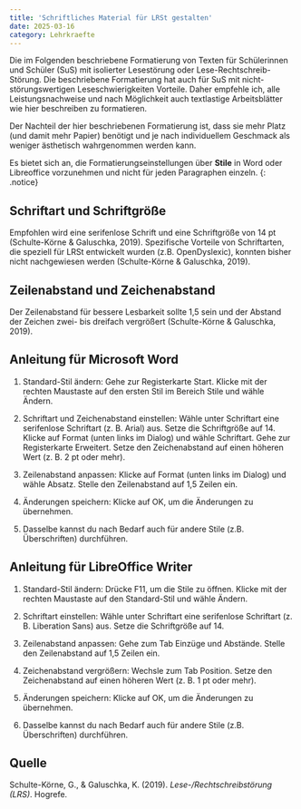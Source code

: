 ```yaml
---
title: 'Schriftliches Material für LRSt gestalten'
date: 2025-03-16
category: Lehrkraefte
---
```


Die im Folgenden beschriebene Formatierung von Texten für Schülerinnen und
Schüler (SuS) mit isolierter Lesestörung oder Lese-Rechtschreib-Störung. Die
beschriebene Formatierung hat auch für SuS mit nicht-störungswertigen
Leseschwierigkeiten Vorteile. Daher empfehle ich, alle Leistungsnachweise und
nach Möglichkeit auch textlastige Arbeitsblätter wie hier beschreiben zu
formatieren.

Der Nachteil der hier beschriebenen Formatierung ist, dass sie mehr Platz (und
damit mehr Papier) benötigt und je nach individuellem Geschmack als weniger
ästhetisch wahrgenommen werden kann.

Es bietet sich an, die Formatierungseinstellungen über **Stile** in Word oder
Libreoffice vorzunehmen und nicht für jeden Paragraphen einzeln.
{: .notice}

## Schriftart und Schriftgröße

Empfohlen wird eine serifenlose Schrift und eine Schriftgröße von 14 pt
(Schulte-Körne & Galuschka, 2019). Spezifische Vorteile von Schriftarten, die
speziell für LRSt entwickelt wurden (z.B. OpenDyslexic), konnten bisher nicht
nachgewiesen werden (Schulte-Körne & Galuschka, 2019).

## Zeilenabstand und Zeichenabstand

Der Zeilenabstand für bessere Lesbarkeit sollte 1,5 sein und der Abstand der
Zeichen zwei- bis dreifach vergrößert (Schulte-Körne & Galuschka, 2019).

## Anleitung für Microsoft Word 

1. Standard-Stil ändern: Gehe zur Registerkarte Start. Klicke mit der rechten
   Maustaste auf den ersten Stil im Bereich Stile und wähle Ändern.

2. Schriftart und Zeichenabstand einstellen: Wähle unter Schriftart eine
   serifenlose Schriftart (z. B. Arial) aus. Setze die Schriftgröße auf 14.
   Klicke auf Format (unten links im Dialog) und wähle Schriftart. Gehe zur
   Registerkarte Erweitert. Setze den Zeichenabstand auf einen höheren Wert (z.
   B. 2 pt oder mehr).

3. Zeilenabstand anpassen: Klicke auf Format (unten links im Dialog) und wähle
   Absatz. Stelle den Zeilenabstand auf 1,5 Zeilen ein.

4. Änderungen speichern: Klicke auf OK, um die Änderungen zu übernehmen.

5. Dasselbe kannst du nach Bedarf auch für andere Stile (z.B. Überschriften)
   durchführen.

## Anleitung für LibreOffice Writer

1. Standard-Stil ändern: Drücke F11, um die Stile zu öffnen. Klicke mit der
   rechten Maustaste auf den Standard-Stil und wähle Ändern.

2. Schriftart einstellen: Wähle unter Schriftart eine serifenlose Schriftart
   (z. B. Liberation Sans) aus. Setze die Schriftgröße auf 14.

3. Zeilenabstand anpassen: Gehe zum Tab Einzüge und Abstände. Stelle den
   Zeilenabstand auf 1,5 Zeilen ein.

4. Zeichenabstand vergrößern: Wechsle zum Tab Position. Setze den
   Zeichenabstand auf einen höheren Wert (z. B. 1 pt oder mehr).

5. Änderungen speichern: Klicke auf OK, um die Änderungen zu übernehmen.

6. Dasselbe kannst du nach Bedarf auch für andere Stile (z.B. Überschriften)
   durchführen.

## Quelle

Schulte-Körne, G., & Galuschka, K. (2019). *Lese-/Rechtschreibstörung (LRS)*. Hogrefe.
